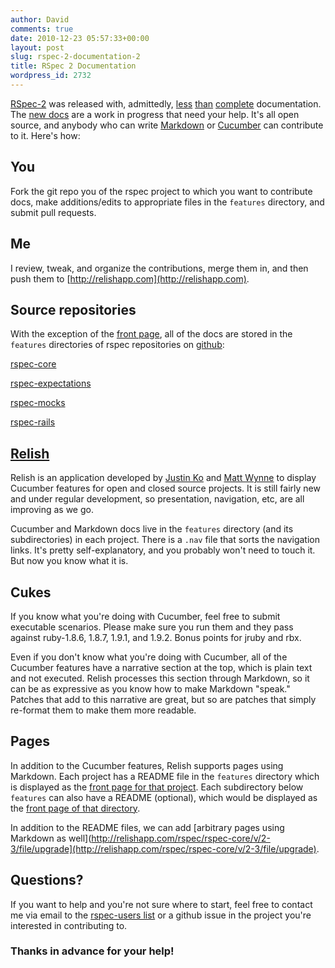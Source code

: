 ```yaml
---
author: David
comments: true
date: 2010-12-23 05:57:33+00:00
layout: post
slug: rspec-2-documentation-2
title: RSpec 2 Documentation
wordpress_id: 2732
---
```


[RSpec-2](http://relishapp.com/rspec) was released with, admittedly, [less](http://twitter.com/geoffreywiseman/status/17213578851389441) [than](http://twitter.com/mattbaker/statuses/15929510696321025) [complete](http://twitter.com/bhuga/statuses/16050194697166848) documentation. The [new docs](http://relishapp.com/rspec) are a work in progress that need your help. It's all open source, and anybody who can write [Markdown](http://daringfireball.net/projects/markdown/) or [Cucumber](http://cukes.info) can contribute to it. Here's how:

## You

Fork the git repo you of the rspec project to which you want to contribute docs, make additions/edits to appropriate files in the `features` directory, and submit pull requests.

## Me

I review, tweak, and organize the contributions, merge them in, and then push them to [http://relishapp.com](http://relishapp.com).

## Source repositories

With the exception of the [front page](http://relishapp.com/rspec), all of the docs are stored in the `features` directories of rspec repositories on [github](http://github.com):

[rspec-core](https://github.com/rspec/rspec-core/tree/master/features)  

[rspec-expectations](https://github.com/rspec/rspec-expectations/tree/master/features)  

[rspec-mocks](https://github.com/rspec/rspec-mocks/tree/master/features)  

[rspec-rails](https://github.com/rspec/rspec-rails/tree/master/features)

## [Relish](http://relishapp.com)

Relish is an application developed by [Justin Ko](http://justinko.me) and [Matt Wynne](http://blog.mattwynne.net/) to display Cucumber features for open and closed source projects. It is still fairly new and under regular development, so presentation, navigation, etc, are all improving as we go.

Cucumber and Markdown docs live in the `features` directory (and its subdirectories) in each project. There is a `.nav` file that sorts the navigation links. It's pretty self-explanatory, and you probably won't need to touch it. But now you know what it is.

## Cukes

If you know what you're doing with Cucumber, feel free to submit executable scenarios. Please make sure you run them and they pass against ruby-1.8.6, 1.8.7, 1.9.1, and 1.9.2. Bonus points for jruby and rbx.

Even if you don't know what you're doing with Cucumber, all of the Cucumber features have a narrative section at the top, which is plain text and not executed. Relish processes this section through Markdown, so it can be as expressive as you know how to make Markdown "speak." Patches that add to this narrative are great, but so are patches that simply re-format them to make them more readable.

## Pages

In addition to the Cucumber features, Relish supports pages using Markdown. Each project has a README file in the `features` directory which is displayed as the [front page for that project](http://relishapp.com/rspec/rspec-core). Each subdirectory below `features` can also have a README (optional), which would be displayed as the [front page of that directory](http://relishapp.com/rspec/rspec-rails/v/2-3/dir/controller-specs).

In addition to the README files, we can add [arbitrary pages using Markdown as well](http://relishapp.com/rspec/rspec-core/v/2-3/file/upgrade](http://relishapp.com/rspec/rspec-core/v/2-3/file/upgrade).

## Questions?

If you want to help and you're not sure where to start, feel free to contact me via email to the [rspec-users list](http://rubyforge.org/mailman/listinfo/rspec-users) or a github issue in the project you're interested in contributing to.

### Thanks in advance for your help!
